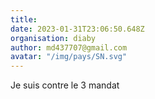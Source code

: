 ```yaml
---
title: 
date: 2023-01-31T23:06:50.648Z
organisation: diaby
author: md437707@gmail.com
avatar: "/img/pays/SN.svg"
---
```


Je suis contre le 3 mandat 
